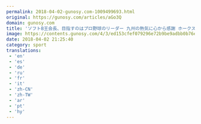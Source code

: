 ```yaml
---
permalink: 2018-04-02-gunosy.com-1009499693.html
original: https://gunosy.com/articles/aGo3Q
domain: gunosy.com
title: 'ソフトB王会長、目指すのはプロ野球のリーダー 九州の熱気に心から感謝 ホークス球団創設80周年（西スポ） - グノシー'
image: https://contents.gunosy.com/4/3/ed153cfef079296e72b9be9adbb0b76e_content.jpg
date: 2018-04-02 21:25:40
category: sport
translations: 
 - 'en'
 - 'es'
 - 'de'
 - 'ru'
 - 'fr'
 - 'it'
 - 'zh-CN'
 - 'zh-TW'
 - 'ar'
 - 'pt'
 - 'hy'
---
```


